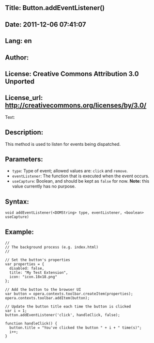 Title: Button.addEventListener()
----
Date: 2011-12-06 07:41:07
----
Lang: en
----
Author: 
----
License: Creative Commons Attribution 3.0 Unported
----
License_url: http://creativecommons.org/licenses/by/3.0/
----
Text:

<h2>Description:</h2>

<p>This method is used to listen for events being dispatched.</p>

<h2>Parameters:</h2>

<ul>
    <li><code>type</code>: Type of event; allowed values are: <code>click</code> and <code>remove</code>.</li>
    <li><code>eventListener</code>: The function that is executed when the event occurs.</li>
    <li><code>useCapture</code>: Boolean, and should be kept as <code>false</code> for now. <strong>Note:</strong> this value currently has no purpose.</li>
</ul>
    
<h2>Syntax:</h2>

<p><code>void addEventListener(&lt;DOMString&gt; type, eventListener, &lt;boolean&gt; useCapture)</code></p>

<h2>Example:</h2>

<pre><code>//
// The background process (e.g. index.html)
//

// Set the button&#39;s properties
var properties = {
  disabled: false,
  title: &quot;My Test Extension&quot;,
  icon: &quot;icon.18x18.png&quot;
};	

// Add the button to the browser UI
var button = opera.contexts.toolbar.createItem(properties);
opera.contexts.toolbar.addItem(button);

// Update the button title each time the button is clicked
var i = 1; 
button.addEventListener(&#39;click&#39;, handleClick, false);

function handleClick() {
  button.title = &quot;You&#39;ve clicked the button &quot; + i + &quot; time(s)&quot;; 
  i++;
}
</code></pre>
